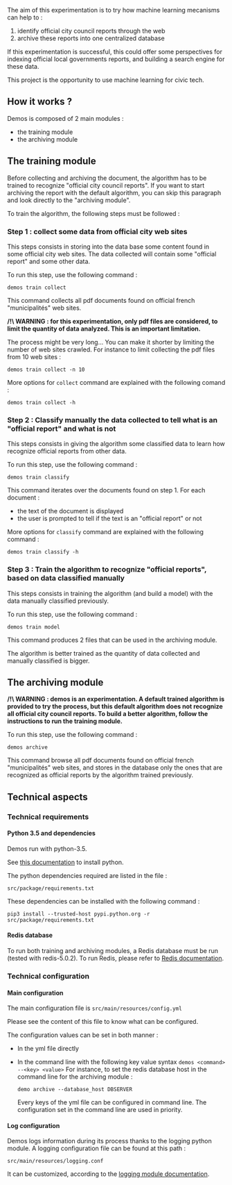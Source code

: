 The aim of this experimentation is to try how machine learning mecanisms can help to :
1. identify official city council reports through the web
2. archive these reports into one centralized database

If this experimentation is successful, this could offer some perspectives for indexing official local governments reports, and building a search engine for these data.

This project is the opportunity to use machine learning for civic tech.

## How it works ?

Demos is composed of 2 main modules :
* the training module
* the archiving module


## The training module

Before collecting and archiving the document, the algorithm has to be trained to recognize "official city council reports".
If you want to start archiving the report with the default algorithm, you can skip this paragraph and look directly to the "archiving module".

To train the algorithm, the following steps must be followed :

### Step 1 : collect some data from official city web sites

This steps consists in storing into the data base some content found in some official city web sites. 
The data collected will contain some "official report" and some other data. 

To run this step, use the following command :

```demos train collect```

This command collects all pdf documents found on official french "municipalités" web sites.

**/!\ WARNING : for this experimentation, only pdf files are considered, to limit the quantity of data analyzed. This is an important limitation.**

The process might be very long... You can make it shorter by limiting the number of web sites crawled. 
For instance to limit collecting the pdf files from 10 web sites :
 
 ```demos train collect -n 10```

More options for ```collect``` command are explained with the following comand :

 ```demos train collect -h```
 

### Step 2 : Classify manually the data collected to tell what is an "official report" and what is not

This steps consists in giving the algorithm some classified data to learn how recognize official reports from other data.

To run this step, use the following command :

```demos train classify```
 
This command iterates over the documents found on step 1. For each document :
* the text of the document is displayed
* the user is prompted to tell if the text is an "official report" or not

More options for ```classify``` command are explained with the following command :

```demos train classify -h```


### Step 3 : Train the algorithm to recognize "official reports", based on data classified manually

This steps consists in training the algorithm (and build a model) with the data manually classified previously.

To run this step, use the following command :

```demos train model```

This command produces 2 files that can be used in the archiving module.


The algorithm is better trained as the quantity of data collected and manually classified is bigger.


## The archiving module

**/!\ WARNING : demos is an experimentation. A default trained algorithm is provided to try the process, but this default algorithm does not recognize all official city council reports. 
To build a better algorithm, follow the instructions to run the training module.**

To run this step, use the following command :

```demos archive```

This command browse all pdf documents found on official french "municipalités" web sites, 
and stores in the database only the ones that are recognized as official reports by the algorithm trained previously. 


## Technical aspects

### Technical requirements

#### Python 3.5 and dependencies

Demos run with python-3.5.

See [this documentation](https://docs.python.org/3/installing/index.html) to install python.

The python dependencies required are listed in the file :

```src/package/requirements.txt```

These dependencies can be installed with the following command :

```pip3 install --trusted-host pypi.python.org -r src/package/requirements.txt```
 

#### Redis database

To run both training and archiving modules, a Redis database must be run (tested with redis-5.0.2). 
To run Redis, please refer to [Redis documentation](https://redis.io/).

### Technical configuration

#### Main configuration

The main configuration file is ```src/main/resources/config.yml```

Please see the content of this file to know what can be configured.

The configuration values can be set in both manner :
* In the yml file directly
* In the command line with the following key value syntax ```demos <command> --<key> <value>```
    For instance, to set the redis database host in the command line for the archiving module :
    
    ```demo archive --database_host DBSERVER```
    
    Every keys of the yml file can be configured in command line.
    The configuration set in the command line are used in priority.  

#### Log configuration

Demos logs information during its process thanks to the logging python module. 
A logging configuration file can be found at this path :

```src/main/resources/logging.conf```

It can be customized, according to the [logging module documentation](https://docs.python.org/3/library/logging.config.html).  

